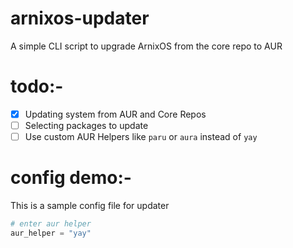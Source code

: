 # arnixos-updater

A simple CLI script to upgrade ArnixOS from the core repo to AUR

# todo:-

- [x] Updating system from AUR and Core Repos
- [ ] Selecting packages to update
- [ ] Use custom AUR Helpers like `paru` or `aura` instead of `yay`

# config demo:-

This is a sample config file for updater

```python
# enter aur helper
aur_helper = "yay"
```
